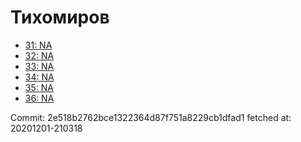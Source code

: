 # Тихомиров
- [31: NA](31.md)
- [32: NA](32.md)
- [33: NA](33.md)
- [34: NA](34.md)
- [35: NA](35.md)
- [36: NA](36.md)

Commit: 2e518b2762bce1322364d87f751a8229cb1dfad1
 fetched at: 20201201-210318
